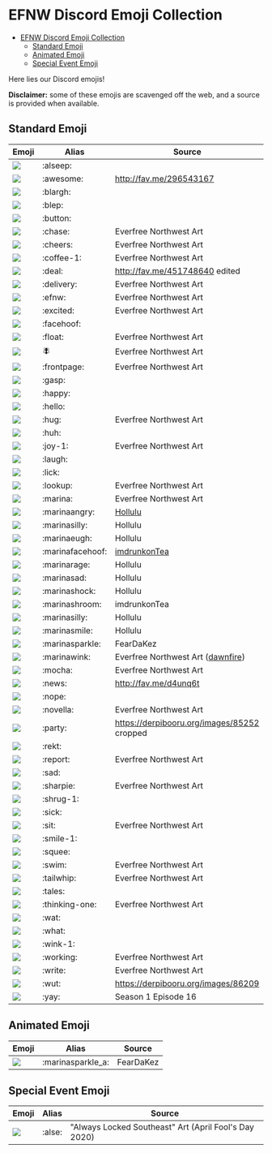# EFNW Discord Emoji Collection

<!-- TOC -->

- [EFNW Discord Emoji Collection](#efnw-discord-emoji-collection)
    - [Standard Emoji](#standard-emoji)
    - [Animated Emoji](#animated-emoji)
    - [Special Event Emoji](#special-event-emoji)

<!-- /TOC -->

Here lies our Discord emojis!

**Disclaimer:** some of these emojis are scavenged off the web, and a source is provided when available.

## Standard Emoji

| Emoji | Alias | Source |
| --- | --- | --- |
| ![](emoji/alseep.png) | :alseep: | |
| ![](emoji/awesome.png) | :awesome: | http://fav.me/296543167 |
| ![](emoji/blargh.png) | :blargh: | |
| ![](emoji/blep.png) | :blep: | |
| ![](emoji/button.png) | :button: | |
| ![](emoji/chase.png) | :chase: | Everfree Northwest Art |
| ![](emoji/cheers.png) | :cheers: | Everfree Northwest Art |
| ![](emoji/coffee-1.png) | :coffee-1: | Everfree Northwest Art |
| ![](emoji/deal.png) | :deal: | http://fav.me/451748640 edited |
| ![](emoji/delivery.png) | :delivery: | Everfree Northwest Art |
| ![](emoji/efnw.png) | :efnw: | Everfree Northwest Art |
| ![](emoji/excited.png) | :excited: | Everfree Northwest Art |
| ![](emoji/facehoof.png) | :facehoof: | |
| ![](emoji/float.png) | :float: | Everfree Northwest Art |
| ![](emoji/fly.png) | :fly: | Everfree Northwest Art |
| ![](emoji/frontpage.png) | :frontpage: | Everfree Northwest Art |
| ![](emoji/gasp.png) | :gasp: | |
| ![](emoji/happy.png) | :happy: | |
| ![](emoji/hello.png) | :hello: | |
| ![](emoji/hug.png) | :hug: | Everfree Northwest Art |
| ![](emoji/huh.png) | :huh: | |
| ![](emoji/joy-1.png) | :joy-1: | Everfree Northwest Art |
| ![](emoji/laugh.png) | :laugh: | |
| ![](emoji/lick.png) | :lick: | |
| ![](emoji/lookup.png) | :lookup: | Everfree Northwest Art |
| ![](emoji/marina.png) | :marina: | Everfree Northwest Art |
| ![](emoji/marinaAngry.png) | :marinaangry: | [Hollulu](https://twitter.com/meekcheep) |
| ![](emoji/marinaEep.png) | :marinasilly: | Hollulu |
| ![](emoji/marinaEugh.png) | :marinaeugh: | Hollulu |
| ![](emoji/marinafacehoof.png) | :marinafacehoof: | [imdrunkonTea](https://www.deviantart.com/imdrunkontea) |
| ![](emoji/marinaRage.png) | :marinarage: | Hollulu |
| ![](emoji/marinaSad.png) | :marinasad: | Hollulu |
| ![](emoji/marinaShock.png) | :marinashock: | Hollulu |
| ![](emoji/marinashroom.png) | :marinashroom: | imdrunkonTea |
| ![](emoji/marinaSilly.png) | :marinasilly: | Hollulu |
| ![](emoji/marinaSmile.png) | :marinasmile: | Hollulu |
| ![](emoji/marinasparkle.png) | :marinasparkle: | FearDaKez |
| ![](emoji/marinawink.png) | :marinawink: | Everfree Northwest Art ([dawnfire](https://www.deviantart.com/dawnf1re)) |
| ![](emoji/mocha.png) | :mocha: | Everfree Northwest Art |
| ![](emoji/news.png) | :news: | http://fav.me/d4unq6t |
| ![](emoji/nope.png) | :nope: | |
| ![](emoji/novella.png) | :novella: | Everfree Northwest Art |
| ![](emoji/party.png) | :party: | https://derpibooru.org/images/85252 cropped |
| ![](emoji/rekt.png) | :rekt: | |
| ![](emoji/report.png) | :report: | Everfree Northwest Art |
| ![](emoji/sad.png) | :sad: | |
| ![](emoji/sharpie.png) | :sharpie: | Everfree Northwest Art |
| ![](emoji/shrug-1.png) | :shrug-1: | |
| ![](emoji/sick.png) | :sick: | |
| ![](emoji/sit.png) | :sit: | Everfree Northwest Art |
| ![](emoji/smile-1.png) | :smile-1: | |
| ![](emoji/squee.png) | :squee: | |
| ![](emoji/swim.png) | :swim: | Everfree Northwest Art |
| ![](emoji/tailwhip.png) | :tailwhip: | Everfree Northwest Art |
| ![](emoji/tales.png) | :tales: | |
| ![](emoji/thinking-one.png) | :thinking-one: | Everfree Northwest Art |
| ![](emoji/wat.png) | :wat: | |
| ![](emoji/what.png) | :what: | |
| ![](emoji/wink-1.png) | :wink-1: | |
| ![](emoji/working.png) | :working: | Everfree Northwest Art |
| ![](emoji/write.png) | :write: | Everfree Northwest Art |
| ![](emoji/wut.png) | :wut: | https://derpibooru.org/images/86209 |
| ![](emoji/yay.png) | :yay: | Season 1 Episode 16 |

## Animated Emoji
| Emoji | Alias | Source |
| --- | --- | --- |
| ![](emoji/marinasparkle_a.gif) | :marinasparkle_a: | FearDaKez |

## Special Event Emoji
| Emoji | Alias | Source |
| --- | --- | --- |
| ![](emoji/alse.png) | :alse: | "Always Locked Southeast" Art (April Fool's Day 2020) |

